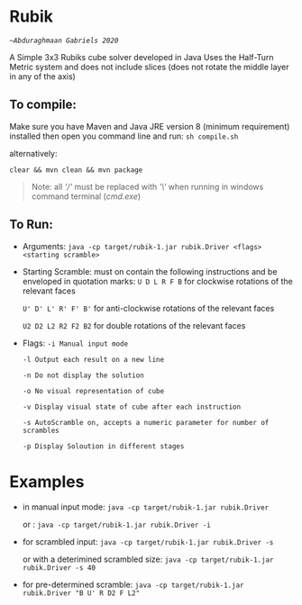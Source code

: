 # Rubik
_*`~Abduraghmaan Gabriels 2020`*_

A Simple 3x3 Rubiks cube solver developed in Java
Uses the Half-Turn Metric system and does not include slices
(does not rotate the middle layer in any of the axis)
## To compile:
Make sure you have Maven and Java JRE version 8 (minimum requirement) installed
then open you command line and run:
`sh compile.sh`
>
alternatively:
>
`clear && mvn clean && mvn package`
>Note: all *'/'* must be replaced with *'\\'* when running in windows command terminal (*cmd.exe*)
## To Run:
- Arguments:
	`java -cp target/rubik-1.jar rubik.Driver <flags> <starting scramble>`
>
- Starting Scramble:
	must on contain the following instructions and be enveloped in quotation marks:
	`U D L R F B` for clockwise rotations of the relevant faces
	>
	`U' D' L' R' F' B'` for anti-clockwise rotations of the relevant faces
	>
	`U2 D2 L2 R2 F2 B2` for double rotations of the relevant faces
>
- Flags:
	`-i	Manual input mode`
	>
	`-l	Output each result on a new line`
	>
	`-n	Do not display the solution`
	>
	`-o No visual representation of cube`
	>
	`-v Display visual state of cube after each instruction`
	>
	`-s AutoScramble on, accepts a numeric parameter for number of scrambles`
	>
	`-p Display Soloution in different stages`
>
# Examples
- in manual input mode:
	`java -cp target/rubik-1.jar rubik.Driver`
	>
	or : `java -cp target/rubik-1.jar rubik.Driver -i`
>
- for scrambled input:
	`java -cp target/rubik-1.jar rubik.Driver -s`
	>
	or with a deterimined scrambled size: `java -cp target/rubik-1.jar rubik.Driver -s 40`
>
- for pre-determined scramble:
	`java -cp target/rubik-1.jar rubik.Driver "B U' R D2 F L2"`